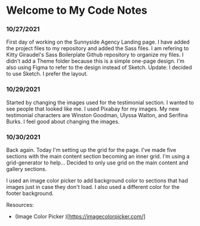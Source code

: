 # Welcome to My Code Notes

### 10/27/2021

First day of working on the Sunnyside Agency Landing page. I have added the project files to my repository and added the Sass files. I am refering to Kitty Giraudel's Sass Boilerplate Github repository to organize my files. I didn't add a Theme folder because this is a simple one-page design. I'm also using Figma to refer to the design instead of Sketch. Update: I decided to use Sketch. I prefer the layout.

### 10/29/2021

Started by changing the images used for the testimonial section. I wanted to see people that looked like me. I used Pixabay for my images. My new testimonial characters are Winston Goodman, Ulyssa Walton, and Serifina Burks. I feel good about changing the images.

### 10/30/2021

Back again. Today I'm setting up the grid for the page. I've made five sections with the main content section becoming an inner grid. I'm using a grid-generator to help... Decided to only use grid on the main content and gallery sections.

I used an image color picker to add background color to sections that had images just in case they don't load. I also used a different color for the footer background.

Resources:

- (Image Color Picker )[https://imagecolorpicker.com/]

